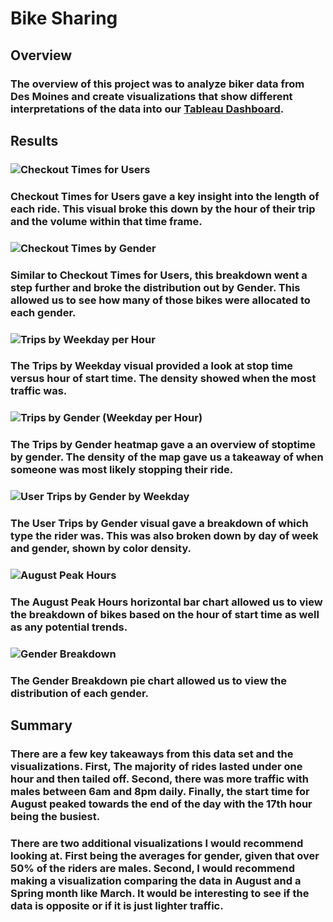 # Bike Sharing

## Overview

### The overview of this project was to analyze biker data from Des Moines and create visualizations that show different interpretations of the data into our [Tableau Dashboard](https://public.tableau.com/app/profile/carter.blossey/viz/Module_15_Challenge_16743255698910/Overview?publish=yes).

## Results

### ![Checkout Times for Users](https://github.com/Ctblossey/bikesharing/blob/main/Images/Checkout%20Times%20for%20Users.png)

### Checkout Times for Users gave a key insight into the length of each ride. This visual broke this down by the hour of their trip and the volume within that time frame.

### ![Checkout Times by Gender](https://github.com/Ctblossey/bikesharing/blob/main/Images/Checkout%20Times%20by%20Gender.png)

### Similar to Checkout Times for Users, this breakdown went a step further and broke the distribution out by Gender. This allowed us to see how many of those bikes were allocated to each gender.

### ![Trips by Weekday per Hour](https://github.com/Ctblossey/bikesharing/blob/main/Images/Trips%20by%20Weekday%20per%20Hour.png)

### The Trips by Weekday visual provided a look at stop time versus hour of start time. The density showed when the most traffic was.

### ![Trips by Gender (Weekday per Hour)](https://github.com/Ctblossey/bikesharing/blob/main/Images/Trips%20by%20Gender%20(Weekday%20per%20Hour).png)

### The Trips by Gender heatmap gave a an overview of stoptime by gender. The density of the map gave us a takeaway of when someone was most likely stopping their ride.

### ![User Trips by Gender by Weekday](https://github.com/Ctblossey/bikesharing/blob/main/Images/User%20Trips%20by%20Gender%20by%20Weekday.png)

### The User Trips by Gender visual gave a breakdown of which type the rider was. This was also broken down by day of week and gender, shown by color density.

### ![August Peak Hours](https://github.com/Ctblossey/bikesharing/blob/main/Images/August%20Peak%20Hours.png)

### The August Peak Hours horizontal bar chart allowed us to view the breakdown of bikes based on the hour of start time as well as any potential trends.

### ![Gender Breakdown](https://github.com/Ctblossey/bikesharing/blob/main/Images/Gender%20Breakdown.png)

### The Gender Breakdown pie chart allowed us to view the distribution of each gender.

## Summary

### There are a few key takeaways from this data set and the visualizations. First, The majority of rides lasted under one hour and then tailed off. Second, there was more traffic with males between 6am and 8pm daily. Finally, the start time for August peaked towards the end of the day with the 17th hour being the busiest.

### There are two additional visualizations I would recommend looking at. First being the averages for gender, given that over 50% of the riders are males. Second, I would recommend making a visualization comparing the data in August and a Spring month like March. It would be interesting to see if the data is opposite or if it is just lighter traffic.
